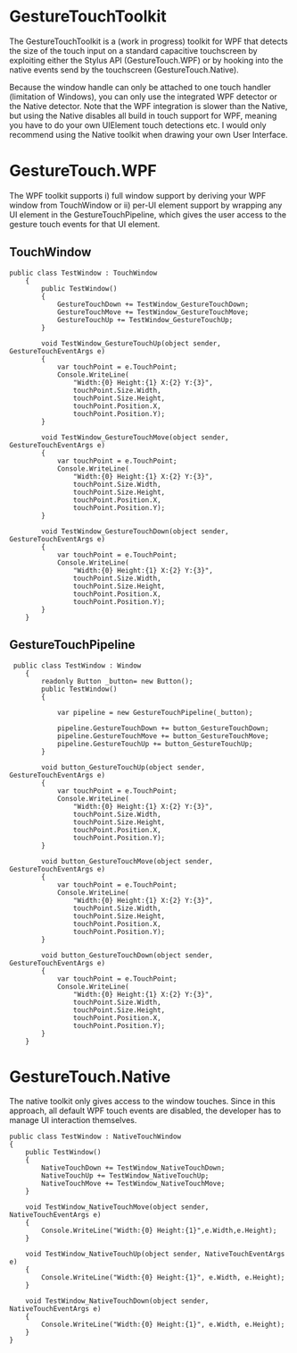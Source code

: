 GestureTouchToolkit
===================
The GestureTouchToolkit is a (work in progress) toolkit for WPF that detects the size of
the touch input on a standard capacitive touchscreen by exploiting either the Stylus
API (GestureTouch.WPF) or by hooking into the native events send by the touchscreen
(GestureTouch.Native).

Because the window handle can only be attached to one touch handler (limitation of
Windows), you can only use the integrated WPF detector or the Native detector. Note
that the WPF integration is slower than the Native, but using the Native disables
all build in touch support for WPF, meaning you have to do your own UIElement
touch detections etc. I would only recommend using the Native toolkit when drawing
your own User Interface.


GestureTouch.WPF
===================
The WPF toolkit supports i) full window support by deriving your WPF window from TouchWindow or ii) per-UI element support by wrapping any UI element in the GestureTouchPipeline, which gives the user access to the gesture touch events for that UI element.

## TouchWindow
```
public class TestWindow : TouchWindow
    {
        public TestWindow()
        {
            GestureTouchDown += TestWindow_GestureTouchDown;
            GestureTouchMove += TestWindow_GestureTouchMove;
            GestureTouchUp += TestWindow_GestureTouchUp;
        }

        void TestWindow_GestureTouchUp(object sender, GestureTouchEventArgs e)
        {
            var touchPoint = e.TouchPoint;
            Console.WriteLine(
                "Width:{0} Height:{1} X:{2} Y:{3}", 
                touchPoint.Size.Width, 
                touchPoint.Size.Height,
                touchPoint.Position.X,
                touchPoint.Position.Y);
        }

        void TestWindow_GestureTouchMove(object sender, GestureTouchEventArgs e)
        {
            var touchPoint = e.TouchPoint;
            Console.WriteLine(
                "Width:{0} Height:{1} X:{2} Y:{3}",
                touchPoint.Size.Width,
                touchPoint.Size.Height,
                touchPoint.Position.X,
                touchPoint.Position.Y);
        }

        void TestWindow_GestureTouchDown(object sender, GestureTouchEventArgs e)
        {
            var touchPoint = e.TouchPoint;
            Console.WriteLine(
                "Width:{0} Height:{1} X:{2} Y:{3}",
                touchPoint.Size.Width,
                touchPoint.Size.Height,
                touchPoint.Position.X,
                touchPoint.Position.Y);
        }
    }
```
## GestureTouchPipeline
```
 public class TestWindow : Window
    {
        readonly Button _button= new Button();
        public TestWindow()
        {

            var pipeline = new GestureTouchPipeline(_button);

            pipeline.GestureTouchDown += button_GestureTouchDown;
            pipeline.GestureTouchMove += button_GestureTouchMove;
            pipeline.GestureTouchUp += button_GestureTouchUp;
        }

        void button_GestureTouchUp(object sender, GestureTouchEventArgs e)
        {
            var touchPoint = e.TouchPoint;
            Console.WriteLine(
                "Width:{0} Height:{1} X:{2} Y:{3}",
                touchPoint.Size.Width,
                touchPoint.Size.Height,
                touchPoint.Position.X,
                touchPoint.Position.Y);
        }

        void button_GestureTouchMove(object sender, GestureTouchEventArgs e)
        {
            var touchPoint = e.TouchPoint;
            Console.WriteLine(
                "Width:{0} Height:{1} X:{2} Y:{3}",
                touchPoint.Size.Width,
                touchPoint.Size.Height,
                touchPoint.Position.X,
                touchPoint.Position.Y);
        }

        void button_GestureTouchDown(object sender, GestureTouchEventArgs e)
        {
            var touchPoint = e.TouchPoint;
            Console.WriteLine(
                "Width:{0} Height:{1} X:{2} Y:{3}",
                touchPoint.Size.Width,
                touchPoint.Size.Height,
                touchPoint.Position.X,
                touchPoint.Position.Y);
        }
    }

```


GestureTouch.Native
===================
The native toolkit only gives access to the window touches. Since in this approach, all default WPF touch events are disabled, the developer has to manage UI interaction themselves.

```
public class TestWindow : NativeTouchWindow
{
	public TestWindow()
	{
		NativeTouchDown += TestWindow_NativeTouchDown;
		NativeTouchUp += TestWindow_NativeTouchUp;
		NativeTouchMove += TestWindow_NativeTouchMove;
	}

	void TestWindow_NativeTouchMove(object sender, NativeTouchEventArgs e)
	{
		Console.WriteLine("Width:{0} Height:{1}",e.Width,e.Height);
	}

	void TestWindow_NativeTouchUp(object sender, NativeTouchEventArgs e)
	{
		Console.WriteLine("Width:{0} Height:{1}", e.Width, e.Height);
	}

	void TestWindow_NativeTouchDown(object sender, NativeTouchEventArgs e)
	{
		Console.WriteLine("Width:{0} Height:{1}", e.Width, e.Height);
	}
}

```
 
